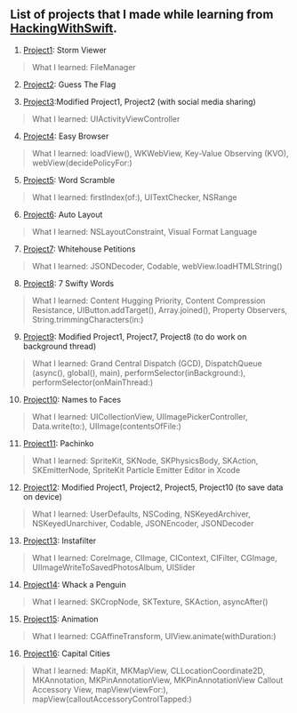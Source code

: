 ## List of projects that I made while learning from [HackingWithSwift](https://hackingwithswift.com/read).

1. [Project1](/Project1): Storm Viewer

> What I learned: FileManager

2. [Project2](/Project2): Guess The Flag

3. [Project3](/Project3):Modified Project1, Project2 (with social media sharing)

> What I learned: UIActivityViewController

4. [Project4](/Project4): Easy Browser

> What I learned: loadView(), WKWebView, Key-Value Observing (KVO), webView(decidePolicyFor:)

5. [Project5](/Project5): Word Scramble

> What I learned: firstIndex(of:), UITextChecker, NSRange

6. [Project6](/Project6): Auto Layout

> What I learned: NSLayoutConstraint, Visual Format Language

7. [Project7](/Project7): Whitehouse Petitions

> What I learned: JSONDecoder, Codable, webView.loadHTMLString()

8. [Project8](/Project8): 7 Swifty Words

> What I learned: Content Hugging Priority, Content Compression Resistance, UIButton.addTarget(), Array.joined(), Property Observers, String.trimmingCharacters(in:)

9. [Project9](/Project9): Modified Project1, Project7, Project8 (to do work on background thread)

> What I learned: Grand Central Dispatch (GCD), DispatchQueue (async(), global(), main), performSelector(inBackground:), performSelector(onMainThread:)

10. [Project10](/Project10): Names to Faces

> What I learned: UICollectionView, UIImagePickerController, Data.write(to:), UIImage(contentsOfFile:)

11. [Project11](/Project11): Pachinko

> What I learned: SpriteKit, SKNode, SKPhysicsBody, SKAction, SKEmitterNode, SpriteKit Particle Emitter Editor in Xcode

12. [Project12](/Project12): Modified Project1, Project2, Project5, Project10 (to save data on device)

> What I learned: UserDefaults, NSCoding, NSKeyedArchiver, NSKeyedUnarchiver, Codable, JSONEncoder, JSONDecoder

13. [Project13](/Project13): Instafilter

> What I learned: CoreImage, CIImage, CIContext, CIFilter, CGImage, UIImageWriteToSavedPhotosAlbum, UISlider

14. [Project14](/Project14): Whack a Penguin

> What I learned: SKCropNode, SKTexture, SKAction, asyncAfter()

15. [Project15](/Project15): Animation

> What I learned: CGAffineTransform, UIView.animate(withDuration:)

16. [Project16](/Project16): Capital Cities

> What I learned: MapKit, MKMapView, CLLocationCoordinate2D, MKAnnotation, MKPinAnnotationView, MKPinAnnotationView Callout Accessory View, mapView(viewFor:), mapView(calloutAccessoryControlTapped:)

